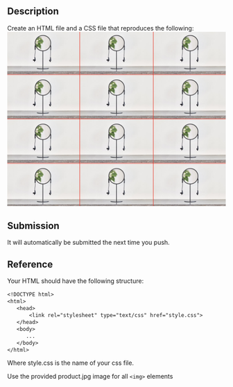 ## Description

Create an HTML file and a CSS file that reproduces the following:
![goal](goal.png)

## Submission

It will automatically be submitted the next time you push.

## Reference

Your HTML should have the following structure:

```
<!DOCTYPE html>
<html>
   <head>
       <link rel="stylesheet" type="text/css" href="style.css">
   </head>
   <body>
      ...
   </body>
</html>
```

Where style.css is the name of your css file.

Use the provided product.jpg image for all `<img>` elements
